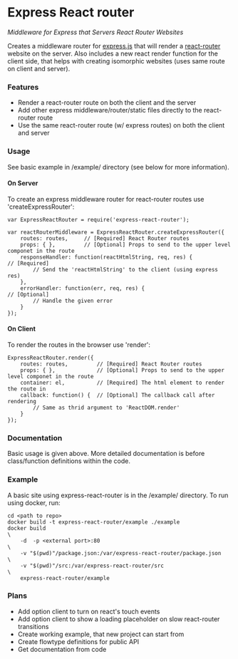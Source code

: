 # Express React router
*Middleware for Express that Servers React Router Websites*

Creates a middleware router for [express.js](http://expressjs.com) that will render a [react-router](https://github.com/rackt/react-router) website on the server.
Also includes a new react render function for the client side, that helps with creating isomorphic websites (uses same route on client and server).

### Features
* Render a react-router route on both the client and the server
* Add other express middleware/router/static files directly to the react-router route
* Use the same react-router route (w/ express routes) on both the client and server

### Usage
See basic example in /example/ directory (see below for more information).

#### On Server
To create an express middleware router for react-router routes use 'createExpressRouter':
```
var ExpressReactRouter = require('express-react-router');

var reactRouterMiddleware = ExpressReactRouter.createExpressRouter({
	routes: routes,		// [Required] React Router routes
	props: { },			// [Optional] Props to send to the upper level componet in the route
	responseHandler: function(reactHtmlString, req, res) {				// [Required]
		// Send the 'reactHtmlString' to the client (using express res)
	},
	errorHandler: function(err, req, res) { 							// [Optional]
		// Handle the given error
	}
});
```

#### On Client
To render the routes in the browser use 'render':
```
ExpressReactRouter.render({
	routes: routes,			// [Required] React Router routes
	props: { },				// [Optional] Props to send to the upper level componet in the route
	container: el,			// [Required] The html element to render the route in
	callback: function() {	// [Optional] The callback call after rendering
		// Same as thrid argument to 'ReactDOM.render'
	}
});
```

### Documentation
Basic usage is given above. More detailed documentation is before class/function definitions within the code.

### Example
A basic site using express-react-router is in the /example/ directory.
To run using docker, run:
```
cd <path to repo>
docker build -t express-react-router/example ./example
docker build															\
	-d	-p <external port>:80											\
	-v "$(pwd)"/package.json:/var/express-react-router/package.json		\
	-v "$(pwd)"/src:/var/express-react-router/src						\
	express-react-router/example
```

### Plans
* Add option client to turn on react's touch events
* Add option client to show a loading placeholder on slow react-router transitions
* Create working example, that new project can start from
* Create flowtype definitions for public API
* Get documentation from code

